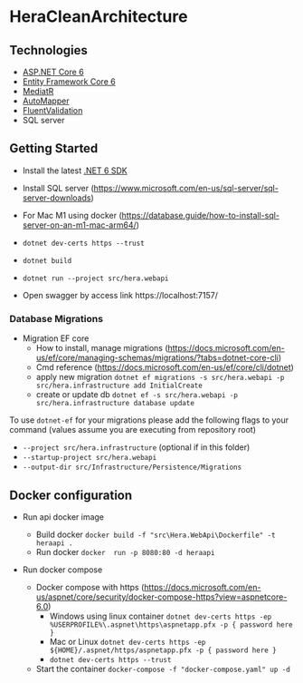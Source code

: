 # HeraCleanArchitecture
## Technologies
* [ASP.NET Core 6](https://docs.microsoft.com/en-us/aspnet/core/introduction-to-aspnet-core?view=aspnetcore-6.0)
* [Entity Framework Core 6](https://docs.microsoft.com/en-us/ef/core/)
* [MediatR](https://github.com/jbogard/MediatR)
* [AutoMapper](https://automapper.org/)
* [FluentValidation](https://fluentvalidation.net/)
* SQL server
## Getting Started

* Install the latest [.NET 6 SDK](https://dotnet.microsoft.com/download/dotnet/6.0)
* Install SQL server (https://www.microsoft.com/en-us/sql-server/sql-server-downloads)
* For Mac M1 using docker (https://database.guide/how-to-install-sql-server-on-an-m1-mac-arm64/)

* `dotnet dev-certs https --trust`
* `dotnet build`
* `dotnet run --project src/hera.webapi`
* Open swagger by access link https://localhost:7157/

### Database Migrations

* Migration EF core 
    * How to install, manage migrations (https://docs.microsoft.com/en-us/ef/core/managing-schemas/migrations/?tabs=dotnet-core-cli)
    * Cmd reference (https://docs.microsoft.com/en-us/ef/core/cli/dotnet)
    * apply new migration
      `dotnet ef migrations -s src/hera.webapi -p src/hera.infrastructure add InitialCreate`  
    * create or update db `dotnet ef -s src/hera.webapi -p src/hera.infrastructure database update`


To use `dotnet-ef` for your migrations please add the following flags to your command (values assume you are executing from repository root)

* `--project src/hera.infrastructure` (optional if in this folder)
* `--startup-project src/hera.webapi`
* `--output-dir src/Infrastructure/Persistence/Migrations`
## Docker configuration

* Run api docker image
  - Build docker `docker build -f "src\Hera.WebApi\Dockerfile" -t heraapi .`
  - Run docker `docker  run -p 8080:80 -d heraapi` 

* Run docker compose 
    * Docker compose with https (https://docs.microsoft.com/en-us/aspnet/core/security/docker-compose-https?view=aspnetcore-6.0)
       - Windows using linux container `dotnet dev-certs https -ep %USERPROFILE%\.aspnet\https\aspnetapp.pfx -p { password here }`
       - Mac or Linux  `dotnet dev-certs https -ep ${HOME}/.aspnet/https/aspnetapp.pfx -p { password here }`
       - `dotnet dev-certs https --trust`
    * Start the container `docker-compose -f "docker-compose.yaml" up -d`